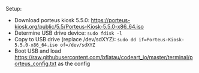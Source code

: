 Setup:
* Download porteus kiosk 5.5.0: https://porteus-kiosk.org/public/5.5/Porteus-Kiosk-5.5.0-x86_64.iso
* Determine USB drive device: `sudo fdisk -l`
* Copy to USB drive (replace /dev/sdXYZ): `sudo dd if=Porteus-Kiosk-5.5.0-x86_64.iso of=/dev/sdXYZ`
* Boot USB and load https://raw.githubusercontent.com/bflatau/codeart_io/master/terminal/porteus_config.txt as the config
